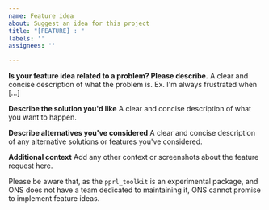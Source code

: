 ```yaml
---
name: Feature idea
about: Suggest an idea for this project
title: "[FEATURE] : "
labels: ''
assignees: ''

---
```


**Is your feature idea related to a problem? Please describe.**
A clear and concise description of what the problem is. Ex. I'm always frustrated when [...]

**Describe the solution you'd like**
A clear and concise description of what you want to happen.

**Describe alternatives you've considered**
A clear and concise description of any alternative solutions or features you've considered.

**Additional context**
Add any other context or screenshots about the feature request here.

Please be aware that, as the `pprl_toolkit` is an experimental package, and ONS does not have a team dedicated to maintaining it, ONS cannot promise to implement feature ideas.
